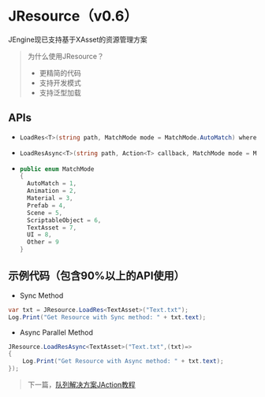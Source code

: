 # JResource（v0.6）

JEngine现已支持基于XAsset的资源管理方案

> 为什么使用JResource？
>
> - 更精简的代码
> - 支持开发模式
> - 支持泛型加载



## APIs

- ```csharp
  LoadRes<T>(string path, MatchMode mode = MatchMode.AutoMatch) where T : UnityEngine.Object
  ```


- ```csharp
  LoadResAsync<T>(string path, Action<T> callback, MatchMode mode = MatchMode.AutoMatch) where T : UnityEngine.Object
  ```

- ```csharp
  public enum MatchMode
  {
    AutoMatch = 1,
    Animation = 2,
    Material = 3,
    Prefab = 4,
    Scene = 5,
    ScriptableObject = 6,
    TextAsset = 7,
    UI = 8,
    Other = 9
  }
  ```



## 示例代码（包含90%以上的API使用）

- Sync Method

```csharp
var txt = JResource.LoadRes<TextAsset>("Text.txt");
Log.Print("Get Resource with Sync method: " + txt.text);
```

- Async Parallel Method 

```csharp
JResource.LoadResAsync<TextAsset>("Text.txt",(txt)=>
{
	Log.Print("Get Resource with Async method: " + txt.text);
});
```

> 下一篇，[队列解决方案JAction教程](jaction.html)

